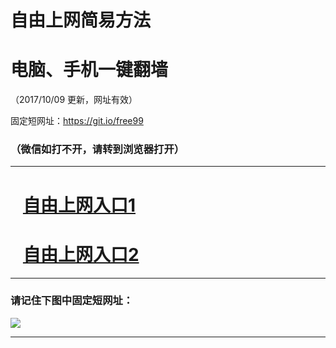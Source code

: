 ﻿# 自由上网简易方法

# 电脑、手机一键翻墙

（2017/10/09 更新，网址有效）

固定短网址：https://git.io/free99

### （微信如打不开，请转到浏览器打开）


***





# &nbsp;&nbsp; <a href="http://ft2352222387.fwq-tz-1001.info/fwqtz01.html?t=100900120795 " target="_blank">自由上网入口1</a>
# &nbsp;&nbsp; <a href="http://ft1108331509.fwq-tz-1002.info/fwqtz02.html?t=100900116610 " target="_blank">自由上网入口2</a>
***

### 请记住下图中固定短网址：

<img src="https://s3-us-west-2.amazonaws.com/fwq-1001/yjfq-20170905okok.png" /> 


***


